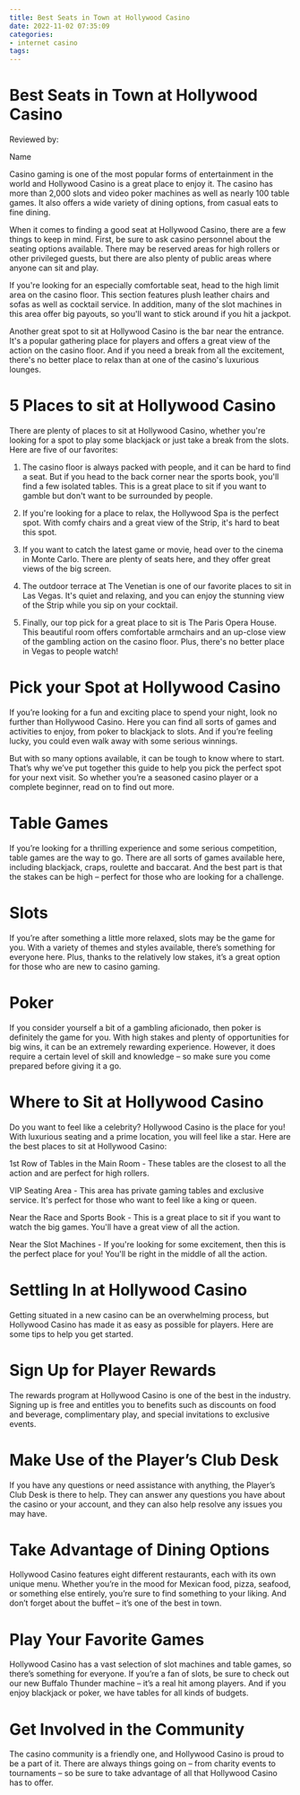 ```yaml
---
title: Best Seats in Town at Hollywood Casino
date: 2022-11-02 07:35:09
categories:
- internet casino
tags:
---
```



#  Best Seats in Town at Hollywood Casino

Reviewed by:

Name



Casino gaming is one of the most popular forms of entertainment in the world and Hollywood Casino is a great place to enjoy it. The casino has more than 2,000 slots and video poker machines as well as nearly 100 table games. It also offers a wide variety of dining options, from casual eats to fine dining.

When it comes to finding a good seat at Hollywood Casino, there are a few things to keep in mind. First, be sure to ask casino personnel about the seating options available. There may be reserved areas for high rollers or other privileged guests, but there are also plenty of public areas where anyone can sit and play.

If you're looking for an especially comfortable seat, head to the high limit area on the casino floor. This section features plush leather chairs and sofas as well as cocktail service. In addition, many of the slot machines in this area offer big payouts, so you'll want to stick around if you hit a jackpot.

Another great spot to sit at Hollywood Casino is the bar near the entrance. It's a popular gathering place for players and offers a great view of the action on the casino floor. And if you need a break from all the excitement, there's no better place to relax than at one of the casino's luxurious lounges.

#  5 Places to sit at Hollywood Casino

There are plenty of places to sit at Hollywood Casino, whether you're looking for a spot to play some blackjack or just take a break from the slots. Here are five of our favorites:

1. The casino floor is always packed with people, and it can be hard to find a seat. But if you head to the back corner near the sports book, you'll find a few isolated tables. This is a great place to sit if you want to gamble but don't want to be surrounded by people.

2. If you're looking for a place to relax, the Hollywood Spa is the perfect spot. With comfy chairs and a great view of the Strip, it's hard to beat this spot.

3. If you want to catch the latest game or movie, head over to the cinema in Monte Carlo. There are plenty of seats here, and they offer great views of the big screen.

4. The outdoor terrace at The Venetian is one of our favorite places to sit in Las Vegas. It's quiet and relaxing, and you can enjoy the stunning view of the Strip while you sip on your cocktail.

5. Finally, our top pick for a great place to sit is The Paris Opera House. This beautiful room offers comfortable armchairs and an up-close view of the gambling action on the casino floor. Plus, there's no better place in Vegas to people watch!

#  Pick your Spot at Hollywood Casino

If you’re looking for a fun and exciting place to spend your night, look no further than Hollywood Casino. Here you can find all sorts of games and activities to enjoy, from poker to blackjack to slots. And if you’re feeling lucky, you could even walk away with some serious winnings.

But with so many options available, it can be tough to know where to start. That’s why we’ve put together this guide to help you pick the perfect spot for your next visit. So whether you’re a seasoned casino player or a complete beginner, read on to find out more.

# Table Games

If you’re looking for a thrilling experience and some serious competition, table games are the way to go. There are all sorts of games available here, including blackjack, craps, roulette and baccarat. And the best part is that the stakes can be high – perfect for those who are looking for a challenge.

# Slots

If you’re after something a little more relaxed, slots may be the game for you. With a variety of themes and styles available, there’s something for everyone here. Plus, thanks to the relatively low stakes, it’s a great option for those who are new to casino gaming.

# Poker

If you consider yourself a bit of a gambling aficionado, then poker is definitely the game for you. With high stakes and plenty of opportunities for big wins, it can be an extremely rewarding experience. However, it does require a certain level of skill and knowledge – so make sure you come prepared before giving it a go.

#  Where to Sit at Hollywood Casino

Do you want to feel like a celebrity? Hollywood Casino is the place for you! With luxurious seating and a prime location, you will feel like a star. Here are the best places to sit at Hollywood Casino:

1st Row of Tables in the Main Room - These tables are the closest to all the action and are perfect for high rollers.

VIP Seating Area - This area has private gaming tables and exclusive service. It's perfect for those who want to feel like a king or queen.

Near the Race and Sports Book - This is a great place to sit if you want to watch the big games. You'll have a great view of all the action.

Near the Slot Machines - If you're looking for some excitement, then this is the perfect place for you! You'll be right in the middle of all the action.

#  Settling In at Hollywood Casino

Getting situated in a new casino can be an overwhelming process, but Hollywood Casino has made it as easy as possible for players. Here are some tips to help you get started.

# Sign Up for Player Rewards

The rewards program at Hollywood Casino is one of the best in the industry. Signing up is free and entitles you to benefits such as discounts on food and beverage, complimentary play, and special invitations to exclusive events.

# Make Use of the Player’s Club Desk

If you have any questions or need assistance with anything, the Player’s Club Desk is there to help. They can answer any questions you have about the casino or your account, and they can also help resolve any issues you may have.

# Take Advantage of Dining Options

Hollywood Casino features eight different restaurants, each with its own unique menu. Whether you’re in the mood for Mexican food, pizza, seafood, or something else entirely, you’re sure to find something to your liking. And don’t forget about the buffet – it’s one of the best in town.

# Play Your Favorite Games

Hollywood Casino has a vast selection of slot machines and table games, so there’s something for everyone. If you’re a fan of slots, be sure to check out our new Buffalo Thunder machine – it’s a real hit among players. And if you enjoy blackjack or poker, we have tables for all kinds of budgets.

# Get Involved in the Community

The casino community is a friendly one, and Hollywood Casino is proud to be a part of it. There are always things going on – from charity events to tournaments – so be sure to take advantage of all that Hollywood Casino has to offer.